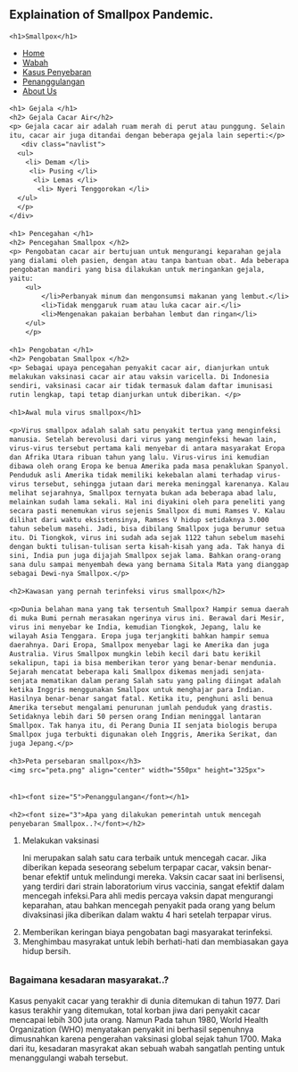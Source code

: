 ## Explaination of Smallpox Pandemic.

<head>
	<title> Tentang Wabah </title>
</head>
<body>

    <h1>Smallpox</h1>
  </div>
  <div id="navcontainer">
    <ul id="navlist">
      <li><a href="index.html">Home </a></li>
      <li><a href="wabah.html">Wabah</a></li>
      <li><a href="kasus.html">Kasus Penyebaran</a></li>
      <li><a href="penanggulangan.html">Penanggulangan</a></li>
      <li><a href="aboutus.html">About Us</a></li>
    </ul>
  </div>

	<h1> Gejala </h1>
	<h2> Gejala Cacar Air</h2>
	<p> Gejala cacar air adalah ruam merah di perut atau punggung. Selain itu, cacar air juga ditandai dengan beberapa gejala lain seperti:</p>
	   <div class="navlist">
      <ul>
        <li> Demam </li>
         <li> Pusing </li>
          <li> Lemas </li>
           <li> Nyeri Tenggorokan </li>
      </ul>
      </p>
    </div>
 
 	<h1> Pencegahan </h1>
 	<h2> Pencegahan Smallpox </h2>
 	<p> Pengobatan cacar air bertujuan untuk mengurangi keparahan gejala yang dialami oleh pasien, dengan atau tanpa bantuan obat. Ada beberapa pengobatan mandiri yang bisa dilakukan untuk meringankan gejala, yaitu:
 		<ul>
			</li>Perbanyak minum dan mengonsumsi makanan yang lembut.</li>
			<li>Tidak menggaruk ruam atau luka cacar air.</li>
			<li>Mengenakan pakaian berbahan lembut dan ringan</li>
		</ul>
		</p>

	<h1> Pengobatan </h1>
	<h2> Pengobatan Smallpox </h2>
	<p> Sebagai upaya pencegahan penyakit cacar air, dianjurkan untuk melakukan vaksinasi cacar air atau vaksin varicella. Di Indonesia sendiri, vaksinasi cacar air tidak termasuk dalam daftar imunisasi rutin lengkap, tapi tetap dianjurkan untuk diberikan. </p>
	
	<h1>Awal mula virus smallpox</h1>

	<p>Virus smallpox adalah salah satu penyakit tertua yang menginfeksi manusia. Setelah berevolusi dari virus yang menginfeksi hewan lain, virus-virus tersebut pertama kali menyebar di antara masyarakat Eropa dan Afrika Utara ribuan tahun yang lalu. Virus-virus ini kemudian dibawa oleh orang Eropa ke benua Amerika pada masa penaklukan Spanyol. Penduduk asli Amerika tidak memiliki kekebalan alami terhadap virus-virus tersebut, sehingga jutaan dari mereka meninggal karenanya. Kalau melihat sejarahnya, Smallpox ternyata bukan ada beberapa abad lalu, melainkan sudah lama sekali. Hal ini diyakini oleh para peneliti yang secara pasti menemukan virus sejenis Smallpox di mumi Ramses V. Kalau dilihat dari waktu eksistensinya, Ramses V hidup setidaknya 3.000 tahun sebelum masehi. Jadi, bisa dibilang Smallpox juga berumur setua itu. Di Tiongkok, virus ini sudah ada sejak 1122 tahun sebelum masehi dengan bukti tulisan-tulisan serta kisah-kisah yang ada. Tak hanya di sini, India pun juga dijajah Smallpox sejak lama. Bahkan orang-orang sana dulu sampai menyembah dewa yang bernama Sitala Mata yang dianggap sebagai Dewi-nya Smallpox.</p>

	<h2>Kawasan yang pernah terinfeksi virus smallpox</h2>

	<p>Dunia belahan mana yang tak tersentuh Smallpox? Hampir semua daerah di muka Bumi pernah merasakan ngerinya virus ini. Berawal dari Mesir, virus ini menyebar ke India, kemudian Tiongkok, Jepang, lalu ke wilayah Asia Tenggara. Eropa juga terjangkiti bahkan hampir semua daerahnya. Dari Eropa, Smallpox menyebar lagi ke Amerika dan juga Australia. Virus Smallpox mungkin lebih kecil dari batu kerikil sekalipun, tapi ia bisa memberikan teror yang benar-benar mendunia. Sejarah mencatat beberapa kali Smallpox dikemas menjadi senjata-senjata mematikan dalam perang Salah satu yang paling diingat adalah ketika Inggris menggunakan Smallpox untuk menghajar para Indian. Hasilnya benar-benar sangat fatal. Ketika itu, penghuni asli benua Amerika tersebut mengalami penurunan jumlah penduduk yang drastis. Setidaknya lebih dari 50 persen orang Indian meninggal lantaran Smallpox. Tak hanya itu, di Perang Dunia II senjata biologis berupa Smallpox juga terbukti digunakan oleh Inggris, Amerika Serikat, dan juga Jepang.</p>

	<h3>Peta persebaran smallpox</h3>
	<img src="peta.png" align="center" width="550px" height="325px">
	
	
	<h1><font size="5">Penanggulangan</font></h1>
	
    <h2><font size="3">Apa yang dilakukan pemerintah untuk mencegah penyebaran Smallpox..?</font></h2>
 <ol>
 	<li>Melakukan vaksinasi</li>
 	<p>Ini merupakan salah satu cara terbaik untuk mencegah cacar. Jika diberikan kepada seseorang sebelum terpapar cacar, vaksin benar-benar efektif untuk melindungi mereka. Vaksin cacar saat ini berlisensi, yang terdiri dari strain laboratorium virus vaccinia, sangat efektif dalam mencegah infeksi.Para ahli medis percaya vaksin dapat mengurangi keparahan, atau bahkan mencegah penyakit pada orang yang belum divaksinasi jika diberikan dalam waktu 4 hari setelah terpapar virus.</p>
 	<li>Memberikan keringan biaya pengobatan bagi masyarakat terinfeksi.</li>
 	<li>Menghimbau masyrakat untuk lebih berhati-hati dan membiasakan gaya hidup bersih.</li>
 </ol>
    <h2><font size="3"> Bagaimana kesadaran masyarakat..?</font></h2>
    <p>Kasus penyakit cacar yang terakhir di dunia ditemukan di tahun 1977. Dari kasus terakhir yang ditemukan, total korban jiwa dari penyakit cacar mencapai  lebih 300 juta orang. Namun Pada tahun 1980, World Health Organization (WHO) menyatakan penyakit ini berhasil sepenuhnya dimusnahkan karena pengerahan vaksinasi global sejak tahun 1700. Maka dari itu, kesadaran masyrakat akan sebuah wabah sangatlah penting untuk menanggulangi wabah tersebut.</p>
	
	

	
